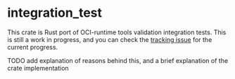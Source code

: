 # integration_test

This crate is Rust port of OCI-runtime tools validation integration tests. This is still a work in progress, and you can check the [tracking issue](https://github.com/containers/youki/issues/361) for the current progress.

TODO add explanation of reasons behind this, and a brief explanation of the crate implementation

